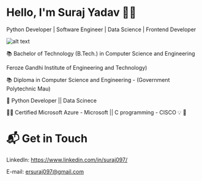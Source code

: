 # Hello, I'm Suraj Yadav 👩‍💻
Python Developer | Software Engineer | Data Science | Frontend Developer 

![alt text](https://i.giphy.com/media/v1.Y2lkPTc5MGI3NjExM3VranlyMjkwMm5wdXo3bGF1c2hhNmU3djRkdHhvYnIyaHlnNTR0dCZlcD12MV9pbnRlcm5hbF9naWZfYnlfaWQmY3Q9Zw/qgQUggAC3Pfv687qPC/giphy.gif)

📚 Bachelor of Technology (B.Tech.) in  Computer Science and Engineering 

Feroze Gandhi Institute of Engineering and Technology)

📚 Diploma in  Computer Science and Engineering -
(Government Polytechnic Mau)


🐍 Python Developer || Data Scinece

👩‍🏫 Certified Microsoft Azure - Microsoft || C programming - CISCO
💡 
🧬 

# 📬 Get in Touch
LinkedIn: https://www.linkedin.com/in/suraj097/

E-mail: ersuraj097@gmail.com

